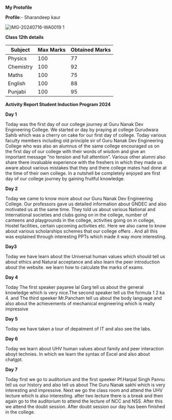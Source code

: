 **My Protofile**

**Profile**:- Sharandeep kaur

![IMG-20240716-WA0019 1](https://github.com/user-attachments/assets/d1acf571-d30b-488f-bce9-39882a0a297d)

**Class 12th details**

|  Subject |  Max Marks |  Obtained Marks |  
|---|---|---|
| Physics  |  100 |  77 |  
| Chemistry  | 100  | 92  |  
|  Maths |100   | 75  |   
| English  |  100 | 88  |  
| Punjabi  | 100  |95   |  

**Activity Report Student Induction Program 2024**

**Day 1**

Today was the first day of our college journey at Guru Nanak Dev Engineering College. We started or day by praying at college Gurudwara Sahib which was a cherry on cake for our first day of college. Today various faculty members including old principle sir of Guru Nanak Dev Engineering College who was also an alumnus of the same college encouraged us on the first day of our college with their words of wisdom and give an important message “no tension and full attention”. Various other alumni also share there invaluable experience with the freshers in which they made us aware about various mistakes that they and there college mates had done at the time of their own college. In a nutshell be completely enjoyed are first day of our college journey by gaining fruitful knowledge.

**Day 2**

Today we came to know more about our Guru Nanak Dev Engineering College. Our professors gave us detailed information about GNDEC and also motivated us at the same time. They told us about various National and International societies and clubs going on in the college, number of canteens and playgrounds in the college, activities going on in college, Hostel facilities, certain upcoming activities etc. Here we also came to know about various scholarships schemes that our college offers . And all this was explained through interesting PPTs which made it way more interesting.

**Day3**

Today we have learn about the Universal human values which should tell us about ethics and Natural acceptance and also learn the peer introduction about the website. we learn how to calculate the marks of exams.

**Day 4**

Today The first speaker payaree lal Garg tell us about the general knowledge which is very nice.The second speaker tell us the formula 1 2 ka 4. and The third speeker Mr.Pancham tell us about the body language and also about the achievements of mechanical engineering which is really impressive 

 **Day 5** 
 
Today we have taken a tour of depatment of IT and also see the labs.

**Day 6**

Today we learn about UHV human values about family and peer interaction aboyt technies. In which we learn the syntax of Excel and also about chatgpt.

**Day 7**

Today first we go to auditorium and the first speeker Pf.Harpal Singh Pannu tell us our history and also tell us about The Guru Nanak sakhi which is very interesting and impressive. Next we go the class room and attend the UHV lecture which is also interesting. after two lecture there is a break and then again go to the auditorium to attend the lecture of NCC and NSS. After this we attend the doubt session. After doubt session our day has been finished in the college.

